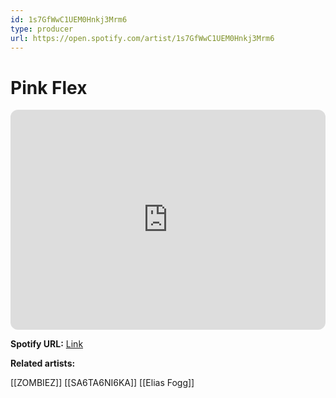 ```yaml
---
id: 1s7GfWwC1UEM0Hnkj3Mrm6
type: producer
url: https://open.spotify.com/artist/1s7GfWwC1UEM0Hnkj3Mrm6
---
```

# Pink Flex

<iframe style="border-radius:12px" src="https://open.spotify.com/embed/artist/1s7GfWwC1UEM0Hnkj3Mrm6" width="100%" height="352" frameBorder="0" allowfullscreen="" allow="autoplay; clipboard-write; encrypted-media; fullscreen; picture-in-picture" loading="lazy"></iframe>

**Spotify URL:** [Link](https://open.spotify.com/artist/1s7GfWwC1UEM0Hnkj3Mrm6)

**Related artists:**

[[ZOMBIEZ]]
[[SA6TA6NI6KA]]
[[Elias Fogg]]
